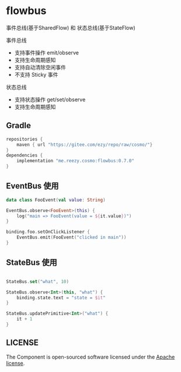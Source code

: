 # flowbus

事件总线(基于SharedFlow) 和 状态总线(基于StateFlow)

事件总线

- 支持事件操作 emit/observe
- 支持生命周期感知
- 支持自动清除空闲事件
- 不支持 Sticky 事件

状态总线

- 支持状态操作 get/set/observe
- 支持生命周期感知

## Gradle

``` groovy
repositories {
    maven { url "https://gitee.com/ezy/repo/raw/cosmo/"}
}
dependencies {
    implementation "me.reezy.cosmo:flowbus:0.7.0"
}
```

## EventBus 使用

```kotlin
data class FooEvent(val value: String)

EventBus.observe<FooEvent>(this) {
    log("main => FooEvent(value = ${it.value})")
}

binding.foo.setOnClickListener {
    EventBus.emit(FooEvent("clicked in main"))
}
```

## StateBus 使用

```kotlin

StateBus.set("what", 10)

StateBus.observe<Int>(this, "what") {
    binding.state.text = "state = $it"
}

StateBus.updatePrimitive<Int>("what") {
    it + 1
}
```

## LICENSE

The Component is open-sourced software licensed under the [Apache license](LICENSE).